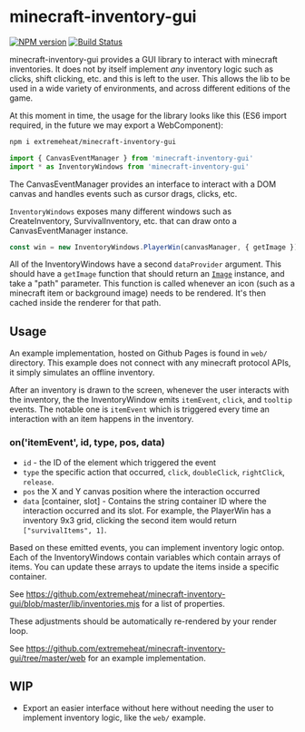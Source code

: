 # minecraft-inventory-gui
[![NPM version](https://badge.fury.io/js/minecraft-inventory-gui.svg)](http://badge.fury.io/js/minecraft-inventory-gui)
[![Build Status](https://github.com/PrismarineJS/minecraft-inventory-gui/workflows/CI/badge.svg)](https://github.com/PrismarineJS/minecraft-inventory-gui/actions?query=workflow%3A%22CI%22)

minecraft-inventory-gui provides a GUI library to interact with minecraft inventories. It does not by itself implement _any_ inventory logic such as clicks, shift clicking, etc. and this is left to the user. This allows the lib to be used in a wide variety of environments, and across different editions of the game.

At this moment in time, the usage for the library looks like this (ES6 import required, in the future we may export a WebComponent):

```sh
npm i extremeheat/minecraft-inventory-gui
```

```js
import { CanvasEventManager } from 'minecraft-inventory-gui'
import * as InventoryWindows from 'minecraft-inventory-gui'
```

The CanvasEventManager provides an interface to interact with a DOM canvas and handles events such as cursor drags, clicks, etc.

`InventoryWindows` exposes many different windows such as CreateInventory, SurvivalInventory, etc. that can draw onto a CanvasEventManager instance.

```js
const win = new InventoryWindows.PlayerWin(canvasManager, { getImage })
```

All of the InventoryWindows have a second `dataProvider` argument. This should have a `getImage` function that should return an  [`Image`](https://developer.mozilla.org/en-US/docs/Web/API/HTMLImageElement/Image) instance, and take a "path" parameter. This function is called whenever an icon (such as a minecraft item or background image) needs to be rendered. It's then cached inside the renderer for that path.

## Usage

An example implementation, hosted on Github Pages is found in `web/` directory. This example does not connect with any minecraft protocol APIs, it simply simulates an offline inventory. 

After an inventory is drawn to the screen, whenever the user interacts with the inventory, the the InventoryWindow emits `itemEvent`, `click`, and `tooltip` events. The notable one is `itemEvent` which is triggered every time an interaction with an item happens in the inventory.

### on('itemEvent', id, type, pos, data)

* `id` - the ID of the element which triggered the event
* `type` the specific action that occurred,  `click`, `doubleClick`, `rightClick`, `release`.
* `pos` the X and Y canvas position where the interaction occurred
* `data` [container, slot] - Contains the string container ID where the interaction occurred and its slot. For example, the PlayerWin has a inventory 9x3 grid, clicking the second item would return `["survivalItems", 1]`.

Based on these emitted events, you can implement inventory logic ontop. Each of the InventoryWindows contain variables which contain arrays of items. You can update these arrays to update the items inside a specific container.

See https://github.com/extremeheat/minecraft-inventory-gui/blob/master/lib/inventories.mjs for a list of properties.

These adjustments should be automatically re-rendered by your render loop.

See https://github.com/extremeheat/minecraft-inventory-gui/tree/master/web for an example implementation.

## WIP
* Export an easier interface without here without needing the user to implement inventory logic, like the `web/` example.

